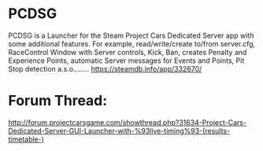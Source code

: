 # PCDSG
PCDSG is a Launcher for the Steam Project Cars Dedicated Server app with some additional features. For example, read/write/create to/from server.cfg, RaceControl Window with Server controls, Kick, Ban, creates Penalty and Experience Points, automatic Server messages for Events and Points, Pit Stop detection a.s.o........ https://steamdb.info/app/332670/

# Forum Thread:
http://forum.projectcarsgame.com/showthread.php?31634-Project-Cars-Dedicated-Server-GUI-Launcher-with-%93live-timing%93-(results-timetable-)
